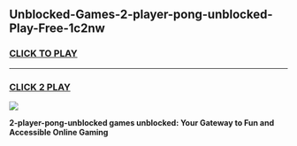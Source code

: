 
## Unblocked-Games-2-player-pong-unblocked-Play-Free-1c2nw
<h3>
<a href="https://premium76.site?title=2-player-pong-unblocked&ref=18A1">CLICK TO PLAY</a></h3>
<hr>

<h3>
<a href="https://premium76.site?title=2-player-pong-unblocked&ref=18A1">CLICK 2 PLAY</a>
  
</h3>

<a href="https://premium76.site?title=2-player-pong-unblocked&ref=18A1"><img src="https://clearcache.store/games.png"></a>


**2-player-pong-unblocked games unblocked: Your Gateway to Fun and Accessible Online Gaming**
